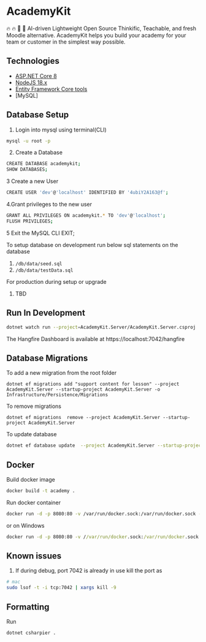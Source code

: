# AcademyKit

🔥 🔥 👋 🚀 AI-driven Lightweight Open Source Thinkific, Teachable, and fresh Moodle alternative. AcademyKit helps you build your academy for your team or customer in the simplest way possible.

## Technologies

- [ASP.NET Core 8](https://docs.microsoft.com/en-us/aspnet/core/introduction-to-aspnet-core)
- [NodeJS 18.x](https://nodejs.org)
- [Entity Framework Core tools](https://learn.microsoft.com/en-us/ef/core/cli/dotnet)
- [MySQL]

## Database Setup

1. Login into mysql using terminal(CLI)

```bash
mysql -u root -p
```

2. Create a Database

```bash
CREATE DATABASE academykit;
SHOW DATABASES;
```

3 Create a new User

```bash
CREATE USER 'dev'@'localhost' IDENTIFIED BY '4ubiY2A163@f';
```

4.Grant privileges to the new user

```bash
GRANT ALL PRIVILEGES ON academykit.* TO 'dev'@'localhost';
FLUSH PRIVILEGES;
```

5 Exit the MySQL CLI
EXIT;

To setup database on development run below sql statements on the database

1. `/db/data/seed.sql`
2. `/db/data/testData.sql`

For production during setup or upgrade

1. TBD

## Run In Development

```bash
dotnet watch run --project=AcademyKit.Server/AcademyKit.Server.csproj
```

The Hangfire Dashboard is available at https://localhost:7042/hangfire

## Database Migrations

To add a new migration from the root folder

```
dotnet ef migrations add "support content for lesson" --project AcademyKit.Server --startup-project AcademyKit.Server -o Infrastructure/Persistence/Migrations
```

To remove migrations

```
dotnet ef migrations  remove --project AcademyKit.Server --startup-project AcademyKit.Server
```

To update database

```bash
dotnet ef database update  --project AcademyKit.Server --startup-project AcademyKit.Server
```

## Docker

Build docker image

```bash
docker build -t academy .
```

Run docker container

```bash
docker run -d -p 8080:80 -v /var/run/docker.sock:/var/run/docker.sock --name academy academy
```

or on Windows

```cmd
docker run -d -p 8080:80 -v //var/run/docker.sock:/var/run/docker.sock --name academy academy
```

## Known issues

1. If during debug, port 7042 is already in use kill the port as

```bash
# mac
sudo lsof -t -i tcp:7042 | xargs kill -9
```

## Formatting
Run
```bash
dotnet csharpier .
```
